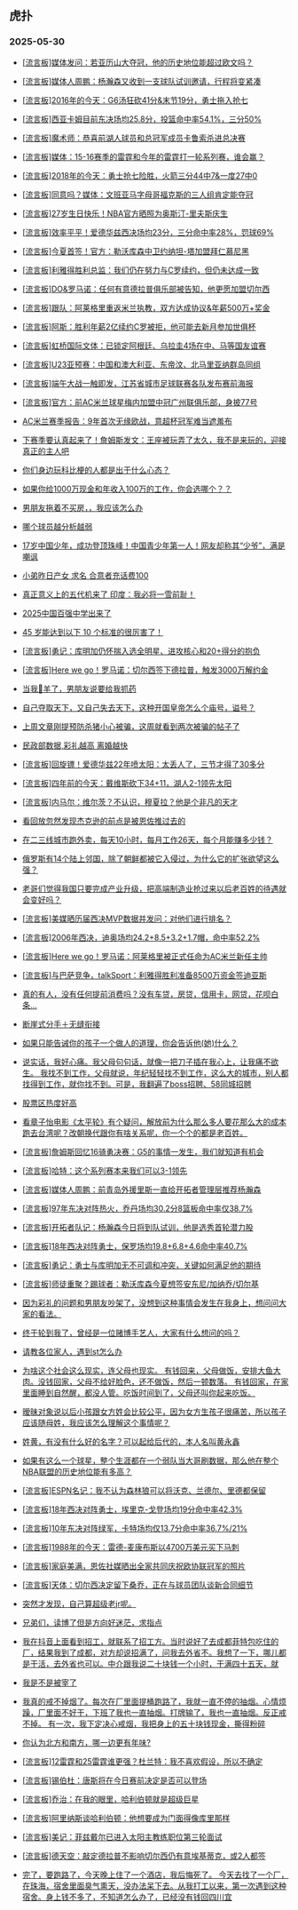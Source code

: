 ## 虎扑 
### 2025-05-30

+ [[流言板]媒体发问：若亚历山大夺冠，他的历史地位能超过欧文吗？](https://bbs.hupu.com/632881742.html)

+ [[流言板]媒体人周鹏：杨瀚森又收到一支球队试训邀请，行程将变紧凑](https://bbs.hupu.com/632883219.html)

+ [[流言板]2016年的今天：G6汤狂砍41分&amp;末节19分，勇士拖入抢七](https://bbs.hupu.com/632882095.html)

+ [[流言板]西亚卡姆目前东决场均25.8分，投篮命中率54.1%，三分50%](https://bbs.hupu.com/632881414.html)

+ [[流言板]魔术师：恭喜前湖人球员和总冠军成员卡鲁索杀进总决赛](https://bbs.hupu.com/632881091.html)

+ [[流言板]媒体：15-16赛季的雷霆和今年的雷霆打一轮系列赛，谁会赢？](https://bbs.hupu.com/632883043.html)

+ [[流言板]2018年的今天：勇士抢七险胜，火箭三分44中7&amp;一度27中0](https://bbs.hupu.com/632881923.html)

+ [[流言板]同意吗？媒体：文班亚马字母哥福克斯的三人组肯定能夺冠](https://bbs.hupu.com/632882635.html)

+ [[流言板]27岁生日快乐！NBA官方晒照为奥斯汀-里夫斯庆生](https://bbs.hupu.com/632881369.html)

+ [[流言板]效率平平！爱德华兹西决场均23分，三分命中率28%，罚球69%](https://bbs.hupu.com/632882116.html)

+ [[流言板]今夏首签！官方：勒沃库森中卫约纳坦-塔加盟拜仁慕尼黑](https://bbs.hupu.com/632877536.html)

+ [[流言板]利雅得胜利总监：我们仍在努力与C罗续约，但仍未达成一致](https://bbs.hupu.com/632881320.html)

+ [[流言板]DO&amp;罗马诺：任何有意德拉普俱乐部被告知，他更愿加盟切尔西](https://bbs.hupu.com/632881618.html)

+ [[流言板]跟队：阿莱格里重返米兰执教，双方达成协议&amp;年薪500万+奖金](https://bbs.hupu.com/632880091.html)

+ [[流言板]阿斯：胜利年薪2亿续约C罗被拒，他可能去新月参加世俱杯](https://bbs.hupu.com/632880157.html)

+ [[流言板]虹桥国际文体：已锁定阿根廷、乌拉圭4场在中、马等国友谊赛](https://bbs.hupu.com/632879858.html)

+ [[流言板]U23亚预赛：中国和澳大利亚、东帝汶、北马里亚纳群岛同组](https://bbs.hupu.com/632878034.html)

+ [[流言板]端午大战一触即发，江苏省城市足球联赛各队发布赛前海报](https://bbs.hupu.com/632875409.html)

+ [[流言板]官方：前AC米兰球星梅内加盟中冠广州联俱乐部，身披77号](https://bbs.hupu.com/632876119.html)

+ [AC米兰赛季报告：9年首次无缘欧战，意超杯冠军难当遮羞布](https://bbs.hupu.com/632877335.html)

+ [下赛季要认真起来了！詹姆斯发文：王座被玩弄了太久，我不是来玩的，迎接真正的主人吧](https://bbs.hupu.com/632880222.html)

+ [你们身边玩科比梗的人都是出于什么心态？](https://bbs.hupu.com/632880660.html)

+ [如果你给1000万现金和年收入100万的工作，你会选哪个？？](https://bbs.hupu.com/632881741.html)

+ [男朋友拖着不买房，，我应该怎么办](https://bbs.hupu.com/632881340.html)

+ [哪个球员越分析越弱](https://bbs.hupu.com/632881426.html)

+ [17岁中国少年，成功登顶珠峰！中国青少年第一人！网友却称其“少爷”，满是嘲讽](https://bbs.hupu.com/632882936.html)

+ [小弟昨日产女 求名 合意者充话费100](https://bbs.hupu.com/632881661.html)

+ [真正意义上的五代机来了 印度：我必将一雪前耻！](https://bbs.hupu.com/632881477.html)

+ [2025中国百强中学出来了](https://bbs.hupu.com/632880773.html)

+ [45 岁能达到以下 10 个标准的很厉害了！](https://bbs.hupu.com/632881595.html)

+ [[流言板]勇记：库明加仍怀揣入选全明星、进攻核心和20+得分的抱负](https://bbs.hupu.com/632883536.html)

+ [[流言板]Here we go！罗马诺：切尔西签下德拉普，触发3000万解约金](https://bbs.hupu.com/632883951.html)

+ [当我🐏羊了，男朋友说要给我抓药](https://bbs.hupu.com/632881713.html)

+ [自己夺取天下，又自己失去天下，这种开国皇帝怎么个庙号，谥号？](https://bbs.hupu.com/632881727.html)

+ [上周文章刚提预防杀猪小心被骗，这周就看到两次被骗的帖子了](https://bbs.hupu.com/632883582.html)

+ [民政部数据,彩礼越高 离婚越快](https://bbs.hupu.com/632883151.html)

+ [[流言板]回旋镖！爱德华兹22年喷太阳：太丢人了，三节才得了30多分](https://bbs.hupu.com/632883763.html)

+ [[流言板]四年前的今天：戴维斯砍下34+11，湖人2-1领先太阳](https://bbs.hupu.com/632883568.html)

+ [[流言板]内马尔：维尔茨？不认识，穆夏拉？他是个非凡的天才](https://bbs.hupu.com/632882435.html)

+ [看回放忽然发现杰克逊的前点是被恩佐推过去的](https://bbs.hupu.com/632878731.html)

+ [在二三线城市跑外卖，每天10小时，每月工作26天，每个月能赚多少钱？](https://bbs.hupu.com/632881892.html)

+ [俄罗斯有14个陆上邻国，除了朝鲜都被它入侵过，为什么它的扩张欲望这么强？](https://bbs.hupu.com/632882908.html)

+ [老哥们觉得我国只要完成产业升级，把高端制造业抢过来以后老百姓的待遇就会变好吗？](https://bbs.hupu.com/632884037.html)

+ [[流言板]美媒晒历届西决MVP数据并发问：对他们进行排名？](https://bbs.hupu.com/632882413.html)

+ [[流言板]2006年西决，迪奥场均24.2+8.5+3.2+1.7帽，命中率52.2%](https://bbs.hupu.com/632882378.html)

+ [[流言板]Here we go！罗马诺：阿莱格里被正式任命为AC米兰新任主帅](https://bbs.hupu.com/632884278.html)

+ [[流言板]与巴萨竞争，talkSport：利雅得胜利准备8500万资金签迪亚斯](https://bbs.hupu.com/632881536.html)

+ [真的有人，没有任何提前消费吗？没有车贷，房贷，信用卡，网贷，花呗白条…](https://bbs.hupu.com/632883488.html)

+ [断崖式分手＋无缝衔接](https://bbs.hupu.com/632883094.html)

+ [如果只能告诫你的孩子一个做人的道理，你会告诉他(她)什么？](https://bbs.hupu.com/632883577.html)

+ [说实话，我好心痛。我父母句句话，就像一把刀子插在我心上，让我痛不欲生。 我找不到工作，父母就说，年纪轻轻找不到工作，这么大的城市，别人都找得到工作，就你找不到。可是，我翻遍了boss招聘、58同城招聘](https://bbs.hupu.com/632882945.html)

+ [股票区热度好高](https://bbs.hupu.com/632882911.html)

+ [看章子怡电影《太平轮》有个疑问，解放前为什么那么多人要花那么大的成本跑去台湾呢？改朝换代跟你有啥关系呢，你一个个的都是老百姓。](https://bbs.hupu.com/632883136.html)

+ [[流言板]詹姆斯回忆16骑勇决赛：G5的事情一发生，我们就知道有机会](https://bbs.hupu.com/632884543.html)

+ [[流言板]哈特：这个系列赛本来我们可以3-1领先](https://bbs.hupu.com/632884802.html)

+ [[流言板]媒体人周鹏：前青岛外援里斯一直给开拓者管理层推荐杨瀚森](https://bbs.hupu.com/632884740.html)

+ [[流言板]97年东决对阵热火，乔丹场均30.2分8篮板命中率仅38.7%](https://bbs.hupu.com/632884163.html)

+ [[流言板]开拓者队记：杨瀚森今日将到队试训，他是选秀首轮潜力股](https://bbs.hupu.com/632884659.html)

+ [[流言板]18年西决对阵勇士，保罗场均19.8+6.8+4.6命中率40.7%](https://bbs.hupu.com/632883942.html)

+ [[流言板]勇记：勇士与库明加无不可调和冲突，关键如何满足他的期待](https://bbs.hupu.com/632883587.html)

+ [[流言板]师徒重聚？踢球者：勒沃库森今夏想签安东尼/加纳乔/切尔基](https://bbs.hupu.com/632884177.html)

+ [因为彩礼的问题和男朋友吵架了，没想到这种事情会发生在我身上，想问问大家的看法。](https://bbs.hupu.com/632885030.html)

+ [终于轮到我了，曾经是一位赌博手艺人，大家有什么想问的吗？](https://bbs.hupu.com/632883532.html)

+ [请教各位家人，遇到st怎么办](https://bbs.hupu.com/632883691.html)

+ [为啥这个社会这么现实，连父母也现实。 有钱回来，父母做饭，安排大鱼大肉。没钱回家，父母不给好脸色，还不做饭，然后一顿数落。 有钱回家，在家里面睡到自然醒，都没人管。吃饭时间到了，父母还叫你起来吃饭。 ](https://bbs.hupu.com/632884280.html)

+ [暧昧对象说以后小孩跟女方姓会比较公平，因为女方生孩子很痛苦，所以孩子应该随母姓，我应该怎么理解这个事情呢？](https://bbs.hupu.com/632885076.html)

+ [姓黄，有没有什么好的名字？可以起给后代的，本人名叫黄永鑫](https://bbs.hupu.com/632883508.html)

+ [如果有这么一个球星，整个生涯都在一个弱队当大哥刷数据，那么他在整个NBA联盟的历史地位能有多高？](https://bbs.hupu.com/632884877.html)

+ [[流言板]ESPN名记：我不认为森林狼可以将沃克、兰德尔、里德都保留](https://bbs.hupu.com/632884650.html)

+ [[流言板]18年西决对阵勇士，埃里克-戈登场均19分命中率42.3%](https://bbs.hupu.com/632884002.html)

+ [[流言板]10年东决对阵绿军，卡特场均仅13.7分命中率36.7%/21%](https://bbs.hupu.com/632884103.html)

+ [[流言板]1988年的今天：雷德-麦康布斯以4700万美元买下马刺](https://bbs.hupu.com/632884212.html)

+ [[流言板]家庭美满，恩佐社媒晒出全家共同庆祝欧协联冠军的照片](https://bbs.hupu.com/632880788.html)

+ [[流言板]天体：切尔西决定留下桑乔，正在与球员团队谈新合同细节](https://bbs.hupu.com/632884786.html)

+ [突然才发现，自己算超级老jr呢。](https://bbs.hupu.com/632884673.html)

+ [兄弟们，读博了但是方向好迷茫，求指点](https://bbs.hupu.com/632884243.html)

+ [我在抖音上面看到招工，就联系了招工方。当时说好了去成都菲特包吃住的厂，结果我到了成都，对方却说招满了，问我去外省不。我想了一下，哪儿都是干活，去外省也可以。中介跟我说二十块钱一个小时，干满四十五天，就](https://bbs.hupu.com/632884730.html)

+ [我是不是被宰了](https://bbs.hupu.com/632885075.html)

+ [我真的戒不掉烟了。每次在厂里面提桶跑路了，我就一直不停的抽烟。心情烦躁，厂里面不好干，下班了我也一直抽烟。打牌输了，我也一直抽烟。反正戒不掉。 有一次，我下定决心戒烟，我把身上的五十块钱现金，撕得粉碎](https://bbs.hupu.com/632884378.html)

+ [你认为北方和南方，哪一边更有年味?](https://bbs.hupu.com/632884590.html)

+ [[流言板]12雷霆和25雷霆谁更强？杜兰特：我不喜欢假设，所以不确定](https://bbs.hupu.com/632885337.html)

+ [[流言板]锡伯杜：唐斯将在今日赛前决定是否可以登场](https://bbs.hupu.com/632885324.html)

+ [[流言板]乔治：在我的眼里，哈利伯顿就是超级巨星](https://bbs.hupu.com/632885255.html)

+ [[流言板]阿里纳斯谈哈利伯顿：他想要成为门面得像库里那样](https://bbs.hupu.com/632885279.html)

+ [[流言板]美记：菲兹戴尔已进入太阳主教练职位第三轮面试](https://bbs.hupu.com/632885272.html)

+ [[流言板]德天空：敲定德拉普不影响切尔西仍有意埃基蒂克，或2人都签](https://bbs.hupu.com/632883555.html)

+ [完了，要跑路了，今天晚上住了一个酒店，我后悔死了。 今天去找了一个厂，在珠海，宿舍里面臭气熏天，没办法呆下去。从我打工以来，第一次遇到这种宿舍。身上钱不多了，不知道怎么办了，已经没有钱回四川宜](https://bbs.hupu.com/632884470.html)

